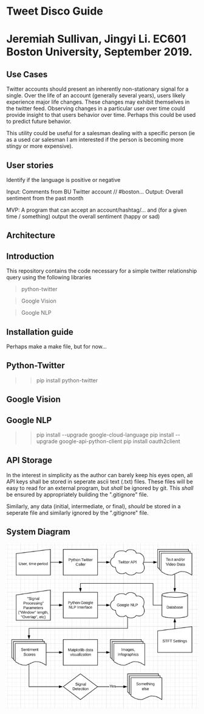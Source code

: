 # Tweet Disco Guide

# Jeremiah Sullivan, Jingyi Li. EC601 Boston University, September 2019. 
## Use Cases
Twitter accounts should present an inherently non-stationary signal for a single. Over the life of an account (generally several years), users likely experience major life changes. These changes may exhibit themselves in the twitter feed. Observing changes in a particular user over time could provide insight to that users behavior over time. Perhaps this could be used to predict future behavior. 

This utility could be useful for a salesman dealing with a specific person (ie as a used car salesman I am interested if the person is becoming more stingy or more expensive).  

## User stories
Identify if the language is positive or negative

Input:  Comments from BU Twitter account // #boston… 
Output: Overall sentiment from the past month

MVP: A program that can accept an account/hashtag/… and (for a given time / something) output the overall sentiment (happy or sad)

## Architecture 


## Introduction
This repository contains the code necessary for a simple twitter relationship query using the following libraries
> python-twitter

> Google Vision

>  Google NLP

## Installation guide

Perhaps make a make file, but for now... 

## Python-Twitter

>> pip install python-twitter

## Google Vision

## Google NLP
>> pip install --upgrade google-cloud-language
>> pip install --upgrade google-api-python-client
>> pip install oauth2client


## API Storage

In the interest in simplicity as the author can barely keep his eyes open, all API keys shall be stored in seperate ascii text (.txt) files. 
These files will be easy to read for an external program, but *shall* be ignored by git. 
This *shall* be ensured by appropriately building the ".gitignore" file. 

Similarly, any data (initial, intermediate, or final), *should* be stored in a seperate file and similarly ignored by the ".gitignore" file.  

## System Diagram 
![](tweet_diagram.png)
